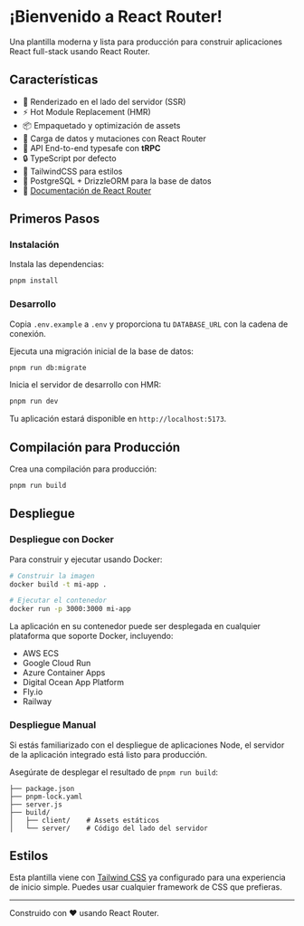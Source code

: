 # ¡Bienvenido a React Router!

Una plantilla moderna y lista para producción para construir aplicaciones React full-stack usando React Router.

## Características

- 🚀 Renderizado en el lado del servidor (SSR)
- ⚡️ Hot Module Replacement (HMR)
- 📦 Empaquetado y optimización de assets
- 🔄 Carga de datos y mutaciones con React Router
- 🤝 API End-to-end typesafe con **tRPC**
- 🔒 TypeScript por defecto
- 🎉 TailwindCSS para estilos
- 💾 PostgreSQL + DrizzleORM para la base de datos
- 📖 [Documentación de React Router](https://reactrouter.com/)

## Primeros Pasos

### Instalación

Instala las dependencias:

```bash
pnpm install
```

### Desarrollo

Copia `.env.example` a `.env` y proporciona tu `DATABASE_URL` con la cadena de conexión.

Ejecuta una migración inicial de la base de datos:

```bash
pnpm run db:migrate
```

Inicia el servidor de desarrollo con HMR:

```bash
pnpm run dev
```

Tu aplicación estará disponible en `http://localhost:5173`.

## Compilación para Producción

Crea una compilación para producción:

```bash
pnpm run build
```

## Despliegue

### Despliegue con Docker

Para construir y ejecutar usando Docker:

```bash
# Construir la imagen
docker build -t mi-app .

# Ejecutar el contenedor
docker run -p 3000:3000 mi-app
```

La aplicación en su contenedor puede ser desplegada en cualquier plataforma que soporte Docker, incluyendo:

- AWS ECS
- Google Cloud Run
- Azure Container Apps
- Digital Ocean App Platform
- Fly.io
- Railway

### Despliegue Manual

Si estás familiarizado con el despliegue de aplicaciones Node, el servidor de la aplicación integrado está listo para producción.

Asegúrate de desplegar el resultado de `pnpm run build`:

```
├── package.json
├── pnpm-lock.yaml
├── server.js
├── build/
│   ├── client/    # Assets estáticos
│   └── server/    # Código del lado del servidor
```

## Estilos

Esta plantilla viene con [Tailwind CSS](https://tailwindcss.com/) ya configurado para una experiencia de inicio simple. Puedes usar cualquier framework de CSS que prefieras.

---

Construido con ❤️ usando React Router.
